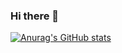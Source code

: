 ### Hi there 👋
[![Anurag's GitHub stats](https://github-readme-stats.vercel.app/api?username=Void-Ark)](https://github.com/anuraghazra/github-readme-stats)
<!--
**Void-Ark/Void-Ark** is a ✨ _special_ ✨ repository because its `README.md` (this file) appears on your GitHub profile.

Here are some ideas to get you started:

- 🔭 I’m currently working on ...
- 🌱 I’m currently learning ...
- 👯 I’m looking to collaborate on ...
- 🤔 I’m looking for help with ...
- 💬 Ask me about ...
- 📫 How to reach me: ...
- 😄 Pronouns: ...
- ⚡ Fun fact: ...
-->
